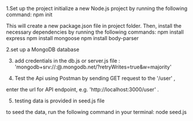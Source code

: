 1.Set up the project
initialize a new Node.js project by running the following command: npm init


This will create a new package.json file in project folder. Then, install the necessary dependencies by running the following commands:
npm install express
npm install mongoose
npm install body-parser

2.set up a MongoDB database

3. add credentials in the db.js or server.js file : 'mongodb+srv://<username>:<password>@<clustername>.mongodb.net/<dbname>?retryWrites=true&w=majority'

4. Test the Api using Postman by sending GET request to the '/user' ,

enter the url for API endpoint, e.g.  'http://localhost:3000/user' .


5. testing data is provided in seed.js file

to seed the data, run the following command in your terminal: node seed.js


